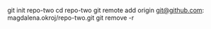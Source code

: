 git init repo-two
cd repo-two
git remote add origin git@github.com: magdalena.okroj/repo-two.git
git remove -r
